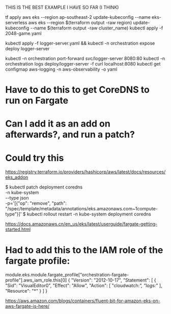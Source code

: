 THIS IS THE BEST EXAMPLE I HAVE SO FAR (I THINK)

tf apply
aws eks --region ap-southeast-2 update-kubeconfig --name eks-serverless
aws eks --region $(terraform output -raw region) update-kubeconfig --name $(terraform output -raw cluster_name)
kubectl apply -f 2048-game.yaml

kubectl apply -f logger-server.yaml && kubectl -n orchestration expose deploy logger-server

kubectl -n orchestration port-forward svc/logger-server 8080:80
kubectl -n orchestration logs deploy/logger-server -f
curl localhost:8080
kubectl get configmap aws-logging -n aws-observability -o yaml


# Have to do this to get CoreDNS to run on Fargate
# Can I add it as an add on afterwards?, and run a patch?

# Could try this
https://registry.terraform.io/providers/hashicorp/aws/latest/docs/resources/eks_addon

$ kubectl patch deployment coredns \
    -n kube-system \
    --type json \
    -p='[{"op": "remove", "path": "/spec/template/metadata/annotations/eks.amazonaws.com~1compute-type"}]'
$ kubectl rollout restart -n kube-system deployment coredns

https://docs.amazonaws.cn/en_us/eks/latest/userguide/fargate-getting-started.html


# Had to add this to the IAM role of the fargate profile:
module.eks.module.fargate_profile["orchestration-fargate-profile"].aws_iam_role.this[0]
{
    "Version": "2012-10-17",
    "Statement": [
        {
            "Sid": "VisualEditor0",
            "Effect": "Allow",
            "Action": [
                "cloudwatch:*",
                "logs:*"
            ],
            "Resource": "*"
        }
    ]
}

https://aws.amazon.com/blogs/containers/fluent-bit-for-amazon-eks-on-aws-fargate-is-here/